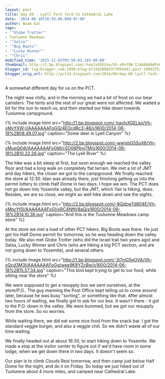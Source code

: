 ```yaml
---
layout: post
title: Day 68 - Lyell Fork ford to Cathedral Lake
date: '2014-06-18T16:59:00.000-07:00'
author: Noam Gal
tags:
- '"Globe Trotter"'
- Tuolumne Meadows
- '"Salsa"'
- '"Big Boots"'
- '"Lucky Winner"'
- '"Chris"'
modified_time: '2015-11-02T05:56:01.183-08:00'
thumbnail: http://1.bp.blogspot.com/-haoIxXGELko/Vh-xMvYXW-I/AAAAAAAFoGQ/4EOcdRc3-48/s72-c/2014-06-18%2B08.49.07.jpg
blogger_id: tag:blogger.com,1999:blog-8715620883377891841.post-2089375200818110584
blogger_orig_url: http://pct14.blogspot.com/2014/06/day-68-lyell-fork-ford-to-cathedral-lake.html
---
```


A somewhat different day for us on the PCT.

The night was chilly, and in the morning we had a bit of frost on our bear canisters. The tents and the rest of our great were not affected. We waited a bit for the sun to reach us, and then started our hike down towards Tuolumne campground.

{% include image.html src="http://1.bp.blogspot.com/-haoIxXGELko/Vh-xMvYXW-I/AAAAAAAFoGQ/4EOcdRc3-48/s1600/2014-06-18%2B08.49.07.jpg" caption="Some deer in Lyell Canyon" %}

{% include image.html src="http://2.bp.blogspot.com/-wwjsbG5SuX8/Vh-xMuqQ0dI/AAAAAAAFoGM/cSO06Pbyj7M/s1600/2014-06-18%2B10.22.26.jpg" caption="The Lyell River" %}

The hike was a bit steep at first, but soon enough we reached the valley floor and had a long walk on completely flat terrain. We met a lot of JMT and day hikers, the closer we got to the campground. We finally reached the store at 12:30. Idan was already there, just finishing getting us into the permit lottery to climb Half Dome in two days. I hope we win. The PCT does not go down into Yosemite valley, but the JMT, which Yair is hiking, does. Besides, we are so close, we might as well hike down and see the sights.

{% include image.html src="http://2.bp.blogspot.com/-8QdzwTd804E/Vh-xMpcYt5I/AAAAAAAFoGI/oRC4NftV8aQ/s1600/2014-06-18%2B14.10.38.jpg" caption="And this is the Tuolumne Meadows camp store" %}

At the store we met a load of other PCT hikers. Big Boots was there. He just got his Half Dome permit for tomorrow, so he was heading down the valley today. We also met Globe Trotter (who did the Israel trail two years ago) and Salsa, Lucky Winner and Chris (who are hiking a big PCT section, and are not going down to Yosemite), and several others.

{% include image.html src="http://1.bp.blogspot.com/-3j7niG5pOVA/Vh-xQcd3M3I/AAAAAAAFoGg/wee9K8YZcBw/s1600/2014-06-18%2B15.57.34.jpg" caption="This bird kept trying to get to our food, while sitting near the store" %}

We were supposed to get a resupply box we sent ourselves, at the store/P.O.. The guy manning the Post Office kept telling us to come around later, because he was busy "sorting", or something like that. After almost two hours of waiting, we finally got to ask for our box. It wasn't there - it got to the P.O. down in the valley. We were bummed, but we got our resupply from the store. So no worries.

While waiting there, we did eat some nice food from the snack bar. I got the standard veggie burger, and also a veggie chili. So we didn't waste all of our time waiting.

We finally headed out at about 16:30, to start hiking down to Yosemite. We made a stop at the visitor center to figure out if we'd have room in some lodge, when we get down there in two days. It doesn't seem so.

Our plan is to climb Clouds Rest tomorrow, and then camp just below Half Dome for the night, and do it on Friday. So today we just hiked out of Tuolumne about 4 more miles, and camped near Cathedral Lake.

